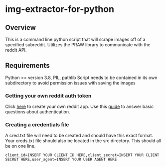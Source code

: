 # img-extractor-for-python
## Overview
This is a command line python script that will scrape images off of a specified subreddit. Utilizes the PRAW library to communicate with the reddit API.
## Requirements
Python >= version 3.8, PIL, pathlib
Script needs to be contained in its own subdirectory to avoid permission issues with saving the images
### Getting your own reddit auth token
Click [here](https://www.reddit.com/prefs/apps/) to create your own reddit app.  Use this [guide](https://github.com/reddit-archive/reddit/wiki/OAuth2-Quick-Start-Example#first-steps) to answer basic questions about authentication.
### Creating a credentials file
A cred.txt file will need to be created and should have this exact format. Your creds.txt file should also be located in the src directory. This should all be on one line. 
```
client_id=INSERT YOUR CLIENT ID HERE,client_secret=INSERT YOUR CLIENT SECRET HERE,user_agent=INSERT YOUR USER AGENT HERE
``` 

